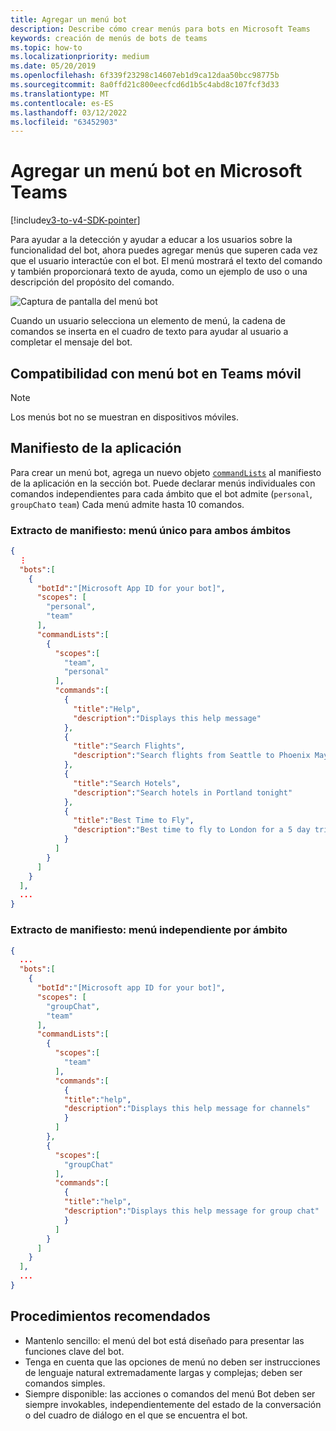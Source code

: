 ```yaml
---
title: Agregar un menú bot
description: Describe cómo crear menús para bots en Microsoft Teams
keywords: creación de menús de bots de teams
ms.topic: how-to
ms.localizationpriority: medium
ms.date: 05/20/2019
ms.openlocfilehash: 6f339f23298c14607eb1d9ca12daa50bcc98775b
ms.sourcegitcommit: 8a0ffd21c800eecfcd6d1b5c4abd8c107fcf3d33
ms.translationtype: MT
ms.contentlocale: es-ES
ms.lasthandoff: 03/12/2022
ms.locfileid: "63452903"
---
```

# <a name="add-a-bot-menu-in-microsoft-teams"></a>Agregar un menú bot en Microsoft Teams

[!include[v3-to-v4-SDK-pointer](~/includes/v3-to-v4-pointer-bots.md)]

Para ayudar a la detección y ayudar a educar a los usuarios sobre la funcionalidad del bot, ahora puedes agregar menús que superen cada vez que el usuario interactúe con el bot. El menú mostrará el texto del comando y también proporcionará texto de ayuda, como un ejemplo de uso o una descripción del propósito del comando.

![Captura de pantalla del menú bot](~/assets/images/bots/bot-menus-bot-menu-sample.png)

Cuando un usuario selecciona un elemento de menú, la cadena de comandos se inserta en el cuadro de texto para ayudar al usuario a completar el mensaje del bot.

## <a name="bot-menu-support-on-teams-mobile-app"></a>Compatibilidad con menú bot en Teams móvil

> [!NOTE]
> Los menús bot no se muestran en dispositivos móviles.

## <a name="app-manifest"></a>Manifiesto de la aplicación

Para crear un menú bot, agrega un nuevo objeto [`commandLists`](~/resources/schema/manifest-schema.md#botscommandlists) al manifiesto de la aplicación en la sección bot. Puede declarar menús individuales con comandos independientes para cada ámbito que el bot admite (`personal`, `groupChat`o `team`) Cada menú admite hasta 10 comandos.

### <a name="manifest-excerpt---single-menu-for-both-scopes"></a>Extracto de manifiesto: menú único para ambos ámbitos

```json
{
  ⋮
  "bots":[
    {
      "botId":"[Microsoft App ID for your bot]",
      "scopes": [
        "personal",
        "team"
      ],
      "commandLists":[
        {
          "scopes":[
            "team",
            "personal"
          ],
          "commands":[
            {
              "title":"Help",
              "description":"Displays this help message"
            },
            {
              "title":"Search Flights",
              "description":"Search flights from Seattle to Phoenix May 2-5 departing after 3pm"
            },
            {
              "title":"Search Hotels",
              "description":"Search hotels in Portland tonight"
            },
            {
              "title":"Best Time to Fly",
              "description":"Best time to fly to London for a 5 day trip this summer"
            }
          ]
        }
      ]
    }
  ],
  ...
}
```

### <a name="manifest-excerpt---separate-menu-per-scope"></a>Extracto de manifiesto: menú independiente por ámbito

```json
{
  ...
  "bots":[
    {
      "botId":"[Microsoft app ID for your bot]",
      "scopes": [
        "groupChat",
        "team"
      ],
      "commandLists":[
        {
          "scopes":[
            "team"
          ],
          "commands":[
            {
            "title":"help",
            "description":"Displays this help message for channels"
            }
          ]
        },
        {
          "scopes":[
            "groupChat"
          ],
          "commands":[
            {
            "title":"help",
            "description":"Displays this help message for group chat"
            }
          ]
        }
      ]
    }
  ],
  ...
}
```

## <a name="best-practices"></a>Procedimientos recomendados

* Mantenlo sencillo: el menú del bot está diseñado para presentar las funciones clave del bot.
* Tenga en cuenta que las opciones de menú no deben ser instrucciones de lenguaje natural extremadamente largas y complejas; deben ser comandos simples.
* Siempre disponible: las acciones o comandos del menú Bot deben ser siempre invokables, independientemente del estado de la conversación o del cuadro de diálogo en el que se encuentra el bot.
